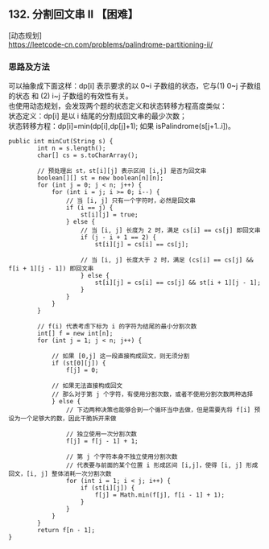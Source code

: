 ## 132. 分割回文串 II 【困难】      
[动态规划]     
https://leetcode-cn.com/problems/palindrome-partitioning-ii/       

### 思路及方法     
可以抽象成下面这样：dp[i] 表示要求的以 0~i 子数组的状态，它与(1) 0~j 子数组的状态 和 (2) i~j 子数组的有效性有关。        
也使用动态规划，会发现两个题的状态定义和状态转移方程高度类似：     
状态定义：dp[i] 是以 i 结尾的分割成回文串的最少次数；         
状态转移方程：dp[i]=min(dp[i],dp[j]+1); 如果 isPalindrome(s[j+1..i])。      
```
public int minCut(String s) {
        int n = s.length();
        char[] cs = s.toCharArray();

        // 预处理出 st，st[i][j] 表示区间 [i,j] 是否为回文串
        boolean[][] st = new boolean[n][n]; 
        for (int j = 0; j < n; j++) {
            for (int i = j; i >= 0; i--) {
                // 当 [i, j] 只有一个字符时，必然是回文串
                if (i == j) {
                    st[i][j] = true;
                } else {
                    // 当 [i, j] 长度为 2 时，满足 cs[i] == cs[j] 即回文串
                    if (j - i + 1 == 2) {
                        st[i][j] = cs[i] == cs[j];

                    // 当 [i, j] 长度大于 2 时，满足 (cs[i] == cs[j] && f[i + 1][j - 1]) 即回文串
                    } else {
                        st[i][j] = cs[i] == cs[j] && st[i + 1][j - 1];
                    }
                }
            }
        }

        // f(i) 代表考虑下标为 i 的字符为结尾的最小分割次数
        int[] f = new int[n]; 
        for (int j = 1; j < n; j++) {

            // 如果 [0,j] 这一段直接构成回文，则无须分割
            if (st[0][j]) { 
                f[j] = 0;

            // 如果无法直接构成回文
            // 那么对于第 j 个字符，有使用分割次数，或者不使用分割次数两种选择
            } else { 
                // 下边两种决策也能够合到一个循环当中去做，但是需要先将 f[i] 预设为一个足够大的数，因此干脆拆开来做

                // 独立使用一次分割次数
                f[j] = f[j - 1] + 1;

                // 第 j 个字符本身不独立使用分割次数
                // 代表要与前面的某个位置 i 形成区间 [i,j]，使得 [i, j] 形成回文，[i, j] 整体消耗一次分割次数
                for (int i = 1; i < j; i++) {
                    if (st[i][j]) {
                        f[j] = Math.min(f[j], f[i - 1] + 1);
                    }
                }
            }
        }
        return f[n - 1];
}

```
